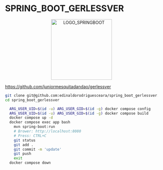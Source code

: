 # SPRING_BOOT_GERLESSVER



<div align="center">
    <img src="https://spring.io/img/logos/spring-initializr.svg" alt="LOGO_SPRINGBOOT" width="200"/>
</div>

https://github.com/juniormesquitadandao/gerlessver

```bash
git clone git@github.com:edinaldorodriguesceara/spring_boot_gerlessver.git
cd spring_boot_gerlessver

  ARG_USER_UID=$(id -u) ARG_USER_GID=$(id -g) docker compose config
  ARG_USER_UID=$(id -u) ARG_USER_GID=$(id -g) docker compose build
  docker compose up -d
  docker compose exec app bash
    mvn spring-boot:run
    # Brower: http://localhost:8080
    # Press: CTRL+C
    git status
    git add .
    git commit -m 'update'
    git push
    exit
  docker compose down
